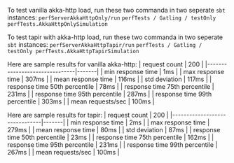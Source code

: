 To test vanilla akka-http load, run these two commanda in two seperate `sbt` instances:
`perfServerAkkaHttpOnly/run`
`perfTests / Gatling / testOnly perfTests.AkkaHttpOnlySimulation`

To test tapir with akka-http load, run these two commanda in two seperate `sbt` instances:
`perfServerAkkaHttpTapir/run`
`perfTests / Gatling / testOnly perfTests.AkkaHttpTapirSimulation`





Here are sample results for vanilla akka-http:
| request count                 |  200  |
|-------------------------------|-------|
| min response time             |   1ms |
| max response time             | 307ms |
| mean response time            | 116ms |
| std deviation                 | 117ms |
| response time 50th percentile |  78ms |
| response time 75th percentile | 231ms |
| response time 95th percentile | 287ms |
| response time 99th percentile | 303ms |
| mean requests/sec             | 100ms |



Here are sample results for tapir:
| request count                 |  200  |
|-------------------------------|-------|
| min response time             |   2ms |
| max response time             | 279ms |
| mean response time            |  80ms |
| std deviation                 |  87ms |
| response time 50th percentile |  23ms |
| response time 75th percentile | 162ms |
| response time 95th percentile | 231ms |
| response time 99th percentile | 267ms |
| mean requests/sec             | 100ms |
